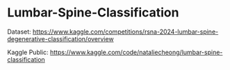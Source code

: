 # Lumbar-Spine-Classification

Dataset: https://www.kaggle.com/competitions/rsna-2024-lumbar-spine-degenerative-classification/overview

Kaggle Public: https://www.kaggle.com/code/nataliecheong/lumbar-spine-classification

